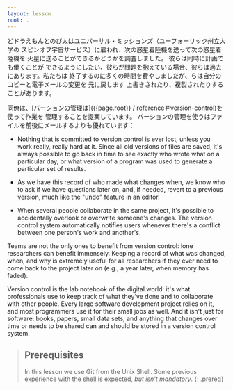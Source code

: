 ```yaml
---
layout: lesson
root: .
---
```


どドラえもんとのび太はユニバーサル・ミッションズ（ユーフォーリック州立大学の
スピンオフ宇宙サービス）に雇われ、次の惑星着陸機を送って次の惑星着陸機を
火星に送ることができるかどうかを調査しました。 彼らは同時に計画でも働くことが
できるようにしたい、彼らが問題を抱えている場合、彼らは過去にあります。私たちは
終了するのに多くの時間を費やしましたが、らは自分のコピーと電子メールの変更を
元に戻します 上書きされたり、複製されたりすることがあります。

同僚は、[バーションの管理は]({{page.root}} / reference＃version-control)を使って作業を
管理することを提案しています。 バーションの管理を使うはファイルを前後にメールするよりも優れています：

*   Nothing that is committed to version control is ever lost, unless
    you work really, really hard at it. Since all old versions of
    files are saved, it's always possible to go back in time to see
    exactly who wrote what on a particular day, or what version of a
    program was used to generate a particular set of results.

*   As we have this record of who made what changes when, we know who to ask
    if we have questions later on, and, if needed, revert to a previous
    version, much like the "undo" feature in an editor.

*   When several people collaborate in the same project, it's possible to
    accidentally overlook or overwrite someone's changes. The version control
    system automatically notifies users whenever there's a conflict between one
    person's work and another's.

Teams are not the only ones to benefit from version control: lone
researchers can benefit immensely.  Keeping a record of what was
changed, when, and why is extremely useful for all researchers if they
ever need to come back to the project later on (e.g., a year later,
when memory has faded).

Version control is the lab notebook of the digital world: it's what
professionals use to keep track of what they've done and to
collaborate with other people.  Every large software development
project relies on it, and most programmers use it for their small jobs
as well.  And it isn't just for software: books,
papers, small data sets, and anything that changes over time or needs
to be shared can and should be stored in a version control system.

> ## Prerequisites
>
> In this lesson we use Git from the Unix Shell.
> Some previous experience with the shell is expected,
> *but isn't mandatory*.
{: .prereq}

